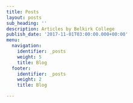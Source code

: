 ```yaml
---
title: Posts
layout: posts
sub_heading: ''
description: Articles by Belkirk College
publish_date: '2017-11-01T03:00:00.000+00:00'
menu:
  navigation:
    identifier: _posts
    weight: 5
    title: Blog
  footer:
    identifier: _posts
    weight: 2
    title: Blog

---
```

